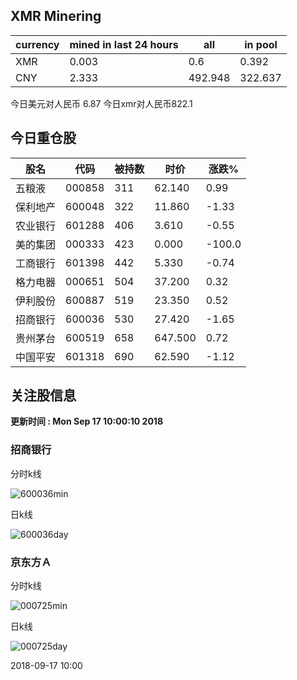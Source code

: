 ## XMR Minering

|currency|mined in last 24 hours|all|in pool|
|---|---|---|---|
|XMR|0.003|0.6|0.392|
|CNY|2.333|492.948|322.637|

今日美元对人民币 6.87	今日xmr对人民币822.1


## 今日重仓股 

|股名|代码|被持数|时价|涨跌%|
|---|---|---|---|---|
|五粮液|000858|311|62.140|0.99|
|保利地产|600048|322|11.860|-1.33|
|农业银行|601288|406|3.610|-0.55|
|美的集团|000333|423|0.000|-100.0|
|工商银行|601398|442|5.330|-0.74|
|格力电器|000651|504|37.200|0.32|
|伊利股份|600887|519|23.350|0.52|
|招商银行|600036|530|27.420|-1.65|
|贵州茅台|600519|658|647.500|0.72|
|中国平安|601318|690|62.590|-1.12|

## 关注股信息
**更新时间 : Mon Sep 17 10:00:10 2018**
### 招商银行 
分时k线

![600036min](http://image.sinajs.cn/newchart/min/n/sh600036.gif)

日k线

![600036day](http://image.sinajs.cn/newchart/daily/n/sh600036.gif)

### 京东方Ａ 
分时k线

![000725min](http://image.sinajs.cn/newchart/min/n/sz000725.gif)

日k线

![000725day](http://image.sinajs.cn/newchart/daily/n/sz000725.gif)

2018-09-17 10:00